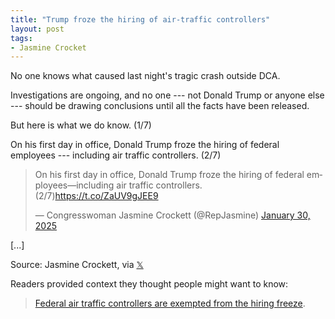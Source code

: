 ```yaml
---
title: "Trump froze the hiring of air-traffic controllers"
layout: post
tags:
- Jasmine Crocket
---
```


No one knows what caused last night's tragic crash outside DCA.

Investigations are ongoing, and no one --- not Donald Trump or anyone else --- should be drawing conclusions until all the facts have been released.

But here is what we do know. (1/7) 

On his first day in office, Donald Trump froze the hiring of federal employees --- including air traffic controllers. (2/7)

<blockquote class="twitter-tweet"><p lang="en" dir="ltr">On his first day in office, Donald Trump froze the hiring of federal employees—including air traffic controllers. (2/7)<a href="https://t.co/ZaUV9gJEE9">https://t.co/ZaUV9gJEE9</a></p>&mdash; Congresswoman Jasmine Crockett (@RepJasmine) <a href="https://twitter.com/RepJasmine/status/1885064458650726612?ref_src=twsrc%5Etfw">January 30, 2025</a></blockquote> <script async src="https://platform.twitter.com/widgets.js" charset="utf-8"></script>

[...]

Source: Jasmine Crockett, via [𝕏](https://x.com)

Readers provided context they thought people might want to know:

> [Federal air traffic controllers are exempted from the hiring freeze](https://chcoc.gov/sites/default/files/OMB-OPM%20Federal%20Civilian%20Hiring%20Freeze%20Guidance%201-20-2025%20FINAL.pdf).
